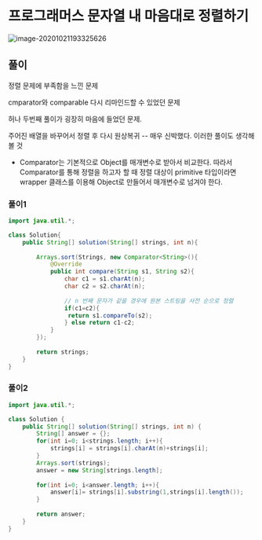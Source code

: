 # 프로그래머스 문자열 내 마음대로 정렬하기



![image-20201021193325626](C:\Users\hw030\AppData\Roaming\Typora\typora-user-images\image-20201021193325626.png)

## 풀이

정렬 문제에 부족함을 느낀 문제



cmparator와 comparable 다시 리마인드할 수 있었던 문제

허나 두번째 풀이가 굉장히 마음에 들었던 문제.

주어진 배열을 바꾸어서 정렬 후 다시 원상복귀 -- 매우 신박했다. 이러한 풀이도 생각해볼 것



* Comparator는 기본적으로 Object를 매개변수로 받아서 비교한다. 따라서 Comparator를 통해 정렬을 하고자 할 때 정렬 대상이 primitive 타입이라면 wrapper 클래스를 이용해 Object로 만들어서 매개변수로 넘겨야 한다.





### 풀이1

```java
import java.util.*;

class Solution{
    public String[] solution(String[] strings, int n){
        
        Arrays.sort(Strings, new Comparator<String>(){
            @Override
            public int compare(String s1, String s2){
                char c1 = s1.charAt(n);
                char c2 = s2.charAt(n);
                
                // n 번째 문자가 같을 경우에 원본 스트링을 사전 순으로 정렬
                if(c1=c2){
                 return s1.compareTo(s2);
                } else return c1-c2;
            }
        });
        
        return strings;
    }
}
```



### 풀이2

```java
import java.util.*;

class Solution {
    public String[] solution(String[] strings, int n) {
        String[] answer = {};
        for(int i=0; i<strings.length; i++){
            strings[i] = strings[i].charAt(n)+strings[i];
        }
        Arrays.sort(strings);
        answer = new String[strings.length];
        
        for(int i=0; i<answer.length; i++){
            answer[i]= strings[i].substring(1,strings[i].length());    
        }
        
        return answer;
    }
}
```

